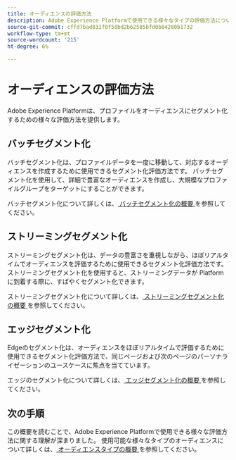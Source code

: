 ```yaml
---
title: オーディエンスの評価方法
description: Adobe Experience Platformで使用できる様々なタイプの評価方法について説明します。
source-git-commit: cffd7bad831f0f58bd2b62585bfd0b84280b1732
workflow-type: tm+mt
source-wordcount: '215'
ht-degree: 6%

---
```



# オーディエンスの評価方法

Adobe Experience Platformは、プロファイルをオーディエンスにセグメント化するための様々な評価方法を提供します。

## バッチセグメント化

バッチセグメント化は、プロファイルデータを一度に移動して、対応するオーディエンスを作成するために使用できるセグメント化評価方法です。 バッチセグメント化を使用して、詳細で豊富なオーディエンスを作成し、大規模なプロファイルグループをターゲットにすることができます。

バッチセグメント化について詳しくは、[ バッチセグメント化の概要 ](./batch-segmentation.md) を参照してください。

## ストリーミングセグメント化

ストリーミングセグメント化は、データの豊富さを重視しながら、ほぼリアルタイムでオーディエンスを評価するために使用できるセグメント化評価方法です。 ストリーミングセグメント化を使用すると、ストリーミングデータが Platform に到着する際に、すばやくセグメント化できます。

ストリーミングセグメント化について詳しくは、[ ストリーミングセグメント化の概要 ](./streaming-segmentation.md) を参照してください。

## エッジセグメント化

Edgeのセグメント化は、オーディエンスをほぼリアルタイムで評価するために使用できるセグメント化評価方法で、同じページおよび次のページのパーソナライゼーションのユースケースに焦点を当てています。

エッジのセグメント化について詳しくは、[ エッジセグメント化の概要 ](./edge-segmentation.md) を参照してください。

## 次の手順

この概要を読むことで、Adobe Experience Platformで使用できる様々な評価方法に関する理解が深まりました。 使用可能な様々なタイプのオーディエンスについて詳しくは、[ オーディエンスタイプの概要 ](../types/overview.md) を参照してください。
